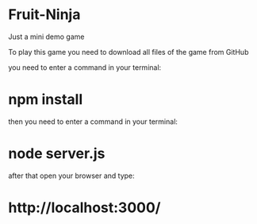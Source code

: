 # Fruit-Ninja
Just a mini demo game

To play this game you need to download all files of the game from GitHub

you need to enter a command in your terminal:

# npm install

then you need to enter a command in your terminal:

# node server.js

after that open your browser and type:

# http://localhost:3000/
